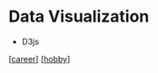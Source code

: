 # Data Visualization

- D3js

[[career]]
[[hobby]]

[//begin]: # "Autogenerated link references for markdown compatibility"
[career]: career.md "Career Path"
[hobby]: hobby.md "Hobby"
[//end]: # "Autogenerated link references"
